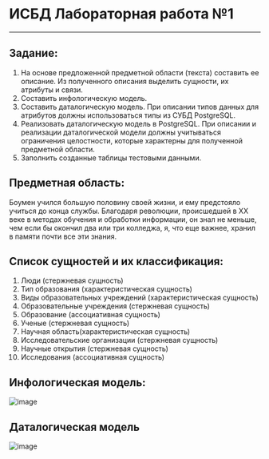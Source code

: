 # ИСБД Лабораторная работа №1
___
## Задание:
1. На основе предложенной предметной области (текста) составить ее описание. Из полученного описания выделить сущности, их атрибуты и связи.
2. Составить инфологическую модель.
3. Составить даталогическую модель. При описании типов данных для атрибутов должны использоваться типы из СУБД PostgreSQL.
4. Реализовать даталогическую модель в PostgreSQL. При описании и реализации даталогической модели должны учитываться ограничения целостности, которые характерны для полученной предметной области.
5. Заполнить созданные таблицы тестовыми данными.
## Предметная область:
Боумен учился большую половину своей жизни, и ему предстояло учиться до конца службы. Благодаря революции, происшедшей в XX веке в методах обучения и обработки информации, он знал не меньше, чем если бы окончил два или три колледжа, я, что еще важнее, хранил в памяти почти все эти знания.
## Список сущностей и их классификация:
1)	Люди (стержневая сущность)
2)	Тип образования (характеристическая сущность)
3)	Виды образовательных учреждений (характеристическая сущность)
4)	Образовательные учреждения (стержневая сущность)
5)	Образование (ассоциативная сущность)
6)	Ученые (стержневая сущность)
7)	Научная область(характеристическая сущность)
8)	Исследовательские организации (стержневая сущность)
9)	Научные открытия (стержневая сущность)
10)	Исследования (ассоциативная сущность)
## Инфологическая модель:
![image](https://user-images.githubusercontent.com/71176575/202293434-b260a818-1c88-4ffa-becb-5ce240b7d57f.png)
## Даталогическая модель
![image](https://user-images.githubusercontent.com/71176575/202295432-67b5c97f-f0e9-41c1-8ce1-7fa359efd447.png)
